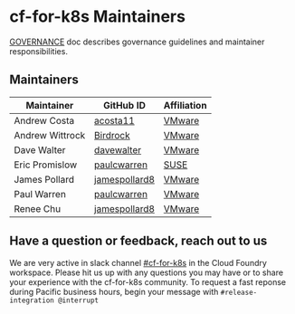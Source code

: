 # cf-for-k8s Maintainers

[GOVERNANCE](GOVERNANCE.md) doc describes governance guidelines and maintainer responsibilities.

## Maintainers

| Maintainer | GitHub ID | Affiliation |
| --------------- | --------- | ----------- |
| Andrew Costa | [acosta11](https://github.com/acosta11) | [VMware](https://www.github.com/vmware/) |
| Andrew Wittrock | [Birdrock](https://github.com/Birdrock) | [VMware](https://www.github.com/vmware/) |
| Dave Walter | [davewalter](https://github.com/davewalter) | [VMware](https://www.github.com/vmware/) |
| Eric Promislow | [paulcwarren](https://github.com/ericpromislow/) | [SUSE](https://www.github.com/SUSE/) |
| James Pollard | [jamespollard8](https://github.com/jamespollard8) | [VMware](https://www.github.com/vmware/) |
| Paul Warren | [paulcwarren](https://github.com/paulcwarren) | [VMware](https://www.github.com/vmware/) |
| Renee Chu | [jamespollard8](https://github.com/reneighbor) | [VMware](https://www.github.com/vmware/) |

## Have a question or feedback, reach out to us

We are very active in slack channel [#cf-for-k8s](https://cloudfoundry.slack.com/archives/CH9LF6V1P) in the Cloud Foundry workspace. Please hit us up with any questions you may have or to share your experience with the cf-for-k8s community. To request a fast reponse during Pacific business hours, begin your message with `#release-integration @interrupt`
